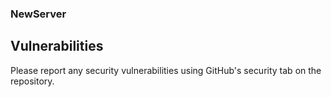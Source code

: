 ### NewServer

## Vulnerabilities
Please report any security vulnerabilities using GitHub's security tab on the repository.
